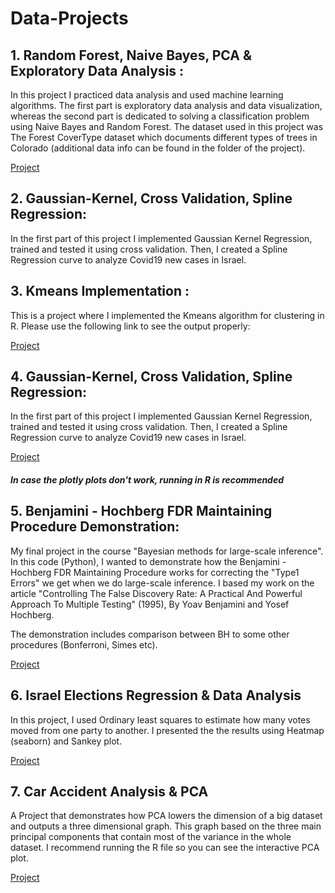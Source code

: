 # Data-Projects

## 1. Random Forest, Naive Bayes, PCA & Exploratory Data Analysis : #

In this project I practiced data analysis and used machine learning algorithms. The first part is exploratory data analysis and data visualization, whereas the second part is dedicated to  solving a classification problem using Naive Bayes and Random Forest. The dataset used in this project was The Forest CoverType dataset which documents different types of trees in Colorado (additional data info can be found in the folder of the project).

<a href="https://htmlpreview.github.io/?https://github.com/danshabo/Data-Projects/blob/main/Random%20Forest%2C%20Naive%20Bayes%20%2C%20EDA/EDA-ML-Project.html">Project</a>

## 2.  Gaussian-Kernel, Cross Validation, Spline Regression: #
In the first part of this project I implemented Gaussian Kernel Regression, trained and tested it using cross validation. Then, I created a Spline Regression curve to analyze Covid19 new cases in Israel.


## 3. Kmeans Implementation : #
 This is a project where I implemented the Kmeans algorithm for clustering in R. Please use the following link to see the output properly:
 
<a href="https://htmlpreview.github.io/?https://github.com/danshabo/Data-Projects/blob/main/Kmeans%20Implementation%20(R)/Kmeans%20Implementation.html">Project</a>
## 4.  Gaussian-Kernel, Cross Validation, Spline Regression: #
In the first part of this project I implemented Gaussian Kernel Regression, trained and tested it using cross validation. Then, I created a Spline Regression curve to analyze Covid19 new cases in Israel.

<a href="https://htmlpreview.github.io/?https://github.com/danshabo/Data-Projects/blob/main/Gaussian%20Kernel%20%26%20Spline%20Regression/Gaussian-Kernel_Cross_Validation_Spline.html">Project</a>
##### In case the plotly plots don't work, running in R is recommended

## 5. Benjamini - Hochberg FDR Maintaining Procedure Demonstration: #
My final project in the course "Bayesian methods for large-scale inference". In this code (Python), I wanted to demonstrate how the Benjamini - Hochberg FDR Maintaining Procedure works for correcting the "Type1 Errors" we get when we do large-scale inference.
I based my work on the article "Controlling The False Discovery Rate: A Practical And Powerful Approach To Multiple Testing" (1995), By Yoav Benjamini and Yosef Hochberg.

The demonstration includes comparison between BH to some other procedures (Bonferroni, Simes etc).

<a href ="https://github.com/danshabo/Data-Projects/blob/main/Benjamini%20-%20Hochberg%20FDR%20Maintaining%20Procedure%20Demonstration%20(Python)/Benjamini%20-%20Hochberg%20FDR%20Maintaining%20Procedure%20Demonstration.ipynb">Project </a>

## 6. Israel Elections Regression & Data Analysis #
In this project, I used Ordinary least squares to estimate how many votes moved from one party to another. I presented the the results using Heatmap (seaborn) and Sankey plot.

<a href ="https://github.com/danshabo/Data-Projects/blob/main/Israel%20Elections%20Regression%20%26%20Data%20Analysis/File.ipynb">Project </a>

## 7. Car Accident Analysis & PCA
A Project that demonstrates how PCA lowers the dimension of a big dataset and outputs a three dimensional graph. This graph based on the three main principal components that contain most of the variance in the whole dataset. I recommend running the R file so you can see the interactive PCA plot.

<a href ="https://htmlpreview.github.io/?https://github.com/danshabo/Data-Projects/blob/main/Car%20Accident%20Analysis%20%26%20PCA/Car%20Accident%20Analysis%20%26%20PCA.html">Project </a>
